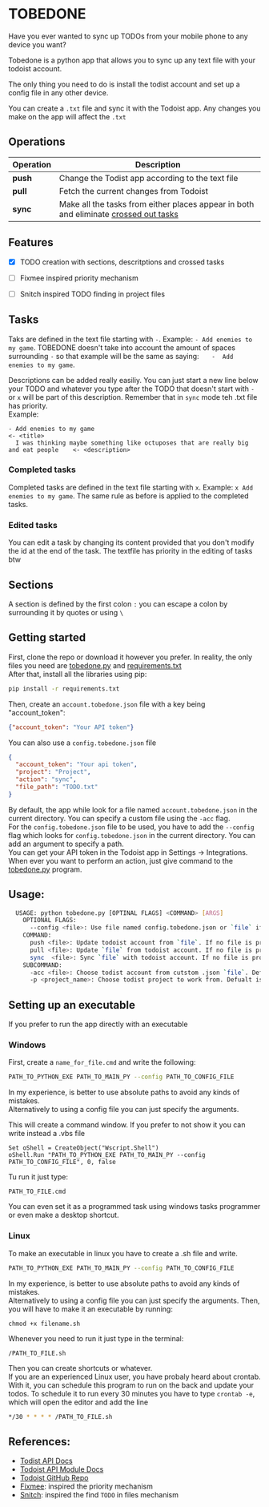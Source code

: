 
# TOBEDONE
Have you ever wanted to sync up TODOs from your mobile phone to any device you want?  

Tobedone is a python app that allows you to sync up any text file with your todoist account.  

The only thing you need to do is install the todist account and set up a config file in any other device.

You can create a `.txt` file and sync it with the Todoist app. Any changes you make on the app will affect the `.txt`

## Operations

 | Operation | Description                                                                                              | 
 |-----------|----------------------------------------------------------------------------------------------------------|  
 | **push**  | Change the Todist app according to the text file                                                         |  
 | **pull**  | Fetch the current changes from Todoist                                                                   |  
 | **sync**  | Make all the tasks from either places appear in both and eliminate [crossed out tasks](#completed-tasks) |     

## Features
- [x] TODO creation with sections, descritptions and crossed tasks
- [ ] Fixmee inspired priority mechanism
- [ ] Snitch inspired TODO finding in project files


## Tasks
Taks are defined in the text file starting with `-`. Example: `- Add enemies to my game`. TOBEDONE doesn't take into 
account the amount of spaces surrounding `-` so that example will be the same as saying: `   -  Add enemies to my game`.  

Descriptions can be added really easiliy. You can just start a new line below your TODO and whatever you type after the 
TODO that doesn't start with `-` or `x` will be part of this description. Remember that in `sync` mode teh .txt file has
priority.  
Example: 
```
- Add enemies to my game                                                              <- <title>
  I was thinking maybe something like octuposes that are really big and eat people    <- <description>
```

### Completed tasks
Completed tasks are defined in the text file starting with `x`. Example: `x Add enemies to my game`. The same rule as 
before is applied to the completed tasks.  

### Edited tasks
You can edit a task by changing its content provided that you don't modify the id at the end of the task.
The textfile has priority in the editing of tasks btw  

## Sections  
A section is defined by the first colon `:` you can escape a colon by surrounding it by quotes or using `\`

## Getting started
First, clone the repo or download it however you prefer. In reality, the only files you need are 
[tobedone.py](tobedone.py) and [requirements.txt](requirements.txt)  
After that, install all the libraries using pip:  
```bash
pip install -r requirements.txt
``` 
Then, create an `account.tobedone.json` file with a key being "account_token":  
```json 
{"account_token": "Your API token"}
```
You can also use a `config.tobedone.json` file  
````json
{
  "account_token": "Your api token",
  "project": "Project",
  "action": "sync",
  "file_path": "TODO.txt"
}
````
By default, the app while look for a file named `account.tobedone.json` in the current directory. You can 
specify a custom file using the `-acc` flag.  
For the `config.tobedone.json` file to be used, you have to add the `--config` flag which looks for
`config.tobedone.json` in the current directory. You can add an argument to specify a path.  
You can get your API token in the Todoist app in Settings -> Integrations.  
When ever you want to perform an action, just give command to the [tobedone.py](tobedone.py) program.  

## Usage:
```bash
  USAGE: python tobedone.py [OPTINAL FLAGS] <COMMAND> [ARGS] 
    OPTIONAL FLAGS:
      --config <file>: Use file named config.tobedone.json or `file` if provided to carry out execution
    COMMAND:
      push <file>: Update todoist account from `file`. If no file is provided the default is 'TODO.txt'
      pull <file>: Update `file` from todoist account. If no file is provided the default is 'TODO.txt'
      sync  <file>: Sync `file` with todoist account. If no file is provided the default is 'TODO.txt'
    SUBCOMMAND:
      -acc <file>: Choose todist account from cutstom .json `file`. Default is account.tobedone.json
      -p <project_name>: Choose todist project to work from. Defualt is `Inbox`
```

## Setting up an executable
If you prefer to run the app directly with an executable  
### Windows
First, create a `name_for_file.cmd` and write the following:  
```bash
PATH_TO_PYTHON_EXE PATH_TO_MAIN_PY --config PATH_TO_CONFIG_FILE
```  
In my experience, is better to use absolute paths to avoid any kinds of mistakes.  
Alternatively to using a config file you can just specify the arguments.  

This will create a command window. If you prefer to not show it you can write instead a .vbs file
```vbs
Set oShell = CreateObject("Wscript.Shell")
oShell.Run "PATH_TO_PYTHON_EXE PATH_TO_MAIN_PY --config PATH_TO_CONFIG_FILE", 0, false
```

Tu run it just type:  
```console
PATH_TO_FILE.cmd
```  
You can even set it as a programmed task using windows tasks programmer or even make a desktop shortcut.  

### Linux
To make an executable in linux you have to create a .sh file and write.  
```bash
PATH_TO_PYTHON_EXE PATH_TO_MAIN_PY --config PATH_TO_CONFIG_FILE
```
In my experience, is better to use absolute paths to avoid any kinds of mistakes.  
Alternatively to using a config file you can just specify the arguments. 
Then, you will have to make it an executable by running:  
```console
chmod +x filename.sh
```
Whenever you need to run it just type in the terminal: 
```console
/PATH_TO_FILE.sh
```
Then you can create shortcuts or whatever.  
If you are an experienced Linux user, you have probaly heard about crontab. With it, you can schedule
this program to run on the back and update your todos. 
To schedule it to run every 30 minutes you have to type `crontab -e`, which will open the editor
and add the line 
```bash
*/30 * * * * /PATH_TO_FILE.sh
```

## References:
- [Todist API Docs](https://developer.todoist.com/sync/v8/#get-all-projects)  
- [Todoist API Module Docs](https://todoist-python.readthedocs.io/en/latest/)  
- [Todoist GitHub Repo](https://github.com/doist/todoist-python)  
- [Fixmee](https://github.com/rolandwalker/fixmee): inspired the priority mechanism  
- [Snitch](https://github.com/tsoding/snitch): inspired the find `TODO` in files mechanism
